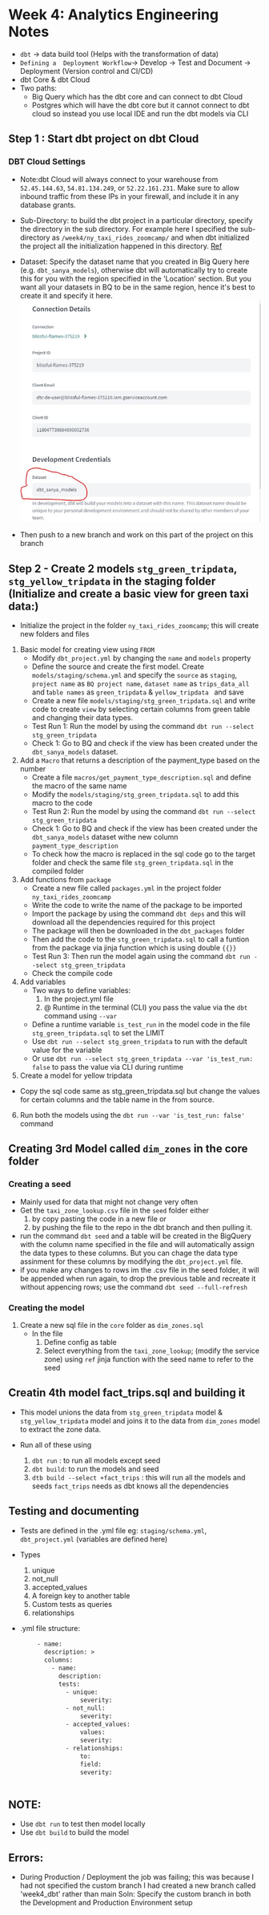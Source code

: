 # Week 4: Analytics Engineering Notes
* `dbt` -> data build tool (Helps with the transformation of data)
*  `Defining a  Deployment Workflow`-> Develop -> Test and Document -> Deployment (Version control and CI/CD)
* dbt Core & dbt Cloud
* Two paths:
    * Big Query which has the dbt core and can connect to dbt Cloud
    * Postgres which will have the dbt core but it cannot connect to dbt cloud so instead you use local IDE and run the dbt models via CLI

## Step 1 : Start dbt project on dbt Cloud
### DBT Cloud Settings
* Note:dbt Cloud will always connect to your warehouse from `52.45.144.63`, `54.81.134.249`, or `52.22.161.231`. Make sure to allow inbound traffic from these IPs in your firewall, and include it in any database grants. 

* Sub-Directory: to build the dbt project in a particular directory, specify the directory in the sub directory. For example here I specified the sub-directory as `/week4/ny_taxi_rides_zoomcamp/` and when dbt initialized the project all the initialization happened in this directory. [Ref](https://www.youtube.com/watch?v=6zDTbM6OUcs)

* Dataset: Specify the dataset name that you created in Big Query here (e.g. `dbt_sanya_models`), otherwise dbt will automatically try to create this for you with the region specified in the 'Location' section. But you want all your datasets in BQ to be in the same region, hence it's best to create it and specify it here.
![Output](images/setting_dataset_name.JPG)

* Then push to a new branch and work on this part of the project on this branch

## Step 2 - Create 2 models `stg_green_tripdata`, `stg_yellow_tripdata` in the staging folder (Initialize and create a basic view for green taxi data:)
* Initialize the project in the folder `ny_taxi_rides_zoomcamp`; this will create new folders and files
1. Basic model for creating view using `FROM`
    * Modify `dbt_project.yml` by changing the `name` and `models` property 
    * Define the source and create the first model. Create `models/staging/schema.yml` and specify the `source` as `staging`, `project name` as `BQ project name`, `dataset name` as `trips_data_all` and t`able names` as `green_tripdata` & `yellow_tripdata ` and save
    * Create a new file `models/staging/stg_green_tripdata.sql` and write code to create `view` by selecting certain columns from green table and changing their data types.
    * Test Run 1: Run the model by using the command `dbt run --select stg_green_tripdata`
    * Check 1: Go to BQ and check if the view has been created under the `dbt_sanya_models` dataset.
2. Add a `Macro` that returns a description of the payment_type based on the number
    * Create a file `macros/get_payment_type_description.sql` and define the macro of the same name
    * Modify the `models/staging/stg_green_tripdata.sql` to add this macro to the code
    * Test Run 2: Run the model by using the command `dbt run --select stg_green_tripdata`
    * Check 1: Go to BQ and check if the view has been created under the `dbt_sanya_models` dataset withe new column `payment_type_description`
    * To check how the macro is replaced in the sql code go to the target folder and check the same file `stg_green_tripdata.sql` in the compiled folder
3. Add functions from `package` 
    * Create a new file called `packages.yml` in the project folder `ny_taxi_rides_zoomcamp`
    * Write the code to write the name of the package to be imported
    * Import the package by using the command `dbt deps` and this will download all the dependencies required for this project
    * The package will then be downloaded in the `dbt_packages` folder
    * Then add the code to the `stg_green_tripdata.sql` to call a funtion from the package via jinja function which is using double `{{}}`
    * Test Run 3: Then run the model again using the command `dbt run --select stg_green_tripdata`
    * Check the compile code 
4. Add variables
    * Two ways to define variables:
        1. In the project.yml file
        2. @ Runtime in the terminal (CLI) you pass the value via the `dbt` command using `--var`
    * Define a runtime variable `is_test_run` in the model code in the file `stg_green_tripdata.sql` to set the LIMIT
    * Use `dbt run --select stg_green_tripdata` to run with the default value for the variable
    * Or use `dbt run --select stg_green_tripdata --var 'is_test_run: false` to pass the value via CLI during runtime
5. Create a model for yellow tripdata
 * Copy the sql code same as stg_green_tripdata.sql but change the values for certain columns and the table name in the from source.
6. Run both the models using the `dbt run --var 'is_test_run: false'` command

## Creating 3rd Model called `dim_zones` in the core folder
### Creating a seed
* Mainly used for data that might not change very often
* Get the `taxi_zone_lookup.csv` file in the `seed` folder either 
    1. by copy pasting the code in a new file or 
    2. by pushing the file to the repo in the dbt branch and then pulling it.
* run the command `dbt seed` and a table will be created in the BigQuery with the column name specified in the file and will automatically assign the data types to these columns. But you can chage the data type assinment for these columns by modifying the `dbt_project.yml` file.
* if you  make any changes to rows im the .csv file in the seed folder, it will be appended when run again, to drop the previous table and recreate it without appencing rows; use the command `dbt seed --full-refresh`

### Creating the model
1. Create a new sql file in the `core` folder as `dim_zones.sql`
    * In the file
        1. Define config as table
        2. Select everything from the `taxi_zone_lookup`; (modify the service zone) using `ref` jinja function with the seed name to refer to the seed

## Creatin 4th model fact_trips.sql and building it
* This model unions the data from `stg_green_tripdata` model & `stg_yellow_tripdata` model and joins it to the data from `dim_zones` model to extract the zone data.

* Run all of these using    
    1. `dbt run` : to run all models except seed
    2. `dbt build`: to run the models and seed
    3. `dtb build --select +fact_trips` : this will run all the models and seeds `fact_trips` needs as dbt knows all the dependencies
## Testing and documenting
* Tests are defined in the .yml file eg: `staging/schema.yml`, `dbt_project.yml` (variables are defined here) 
* Types 
    1. unique
    2. not_null
    3. accepted_values
    4. A foreign key to another table
    5. Custom tests as queries
    6. relationships

* .yml file structure:
``` models:
        - name:
          description: >
          columns:
            - name:
              description:
              tests:
                - unique:
                    severity:
                - not_null:
                    severity:
                - accepted_values:
                    values:
                    severity:
                - relationships:
                    to:
                    field:
                    severity: 
            
```
## NOTE:
* Use `dbt run` to test then model locally
* Use `dbt build` to build the model

## Errors:
* During Production / Deployment the job was failing; this was because I had not specified the custom branch I had created a new branch called 'week4_dbt' rather than main
Soln: Specify the custom branch in both the Development and Production Environment setup 